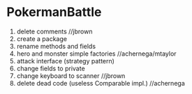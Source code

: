 # PokermanBattle

1. delete comments //jbrown
2. create a package
3. rename methods and fields
4. hero and monster simple factories //achernega/mtaylor
5. attack interface (strategy pattern)
6. change fields to private
7. change keyboard to scanner //jbrown
8. delete dead code (useless Comparable impl.) //achernega
